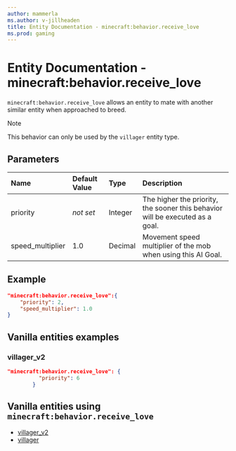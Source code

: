 ```yaml
---
author: mammerla
ms.author: v-jillheaden
title: Entity Documentation - minecraft:behavior.receive_love
ms.prod: gaming
---
```


# Entity Documentation - minecraft:behavior.receive_love

`minecraft:behavior.receive_love` allows an entity to mate with another similar entity when approached to breed.

> [!NOTE]
> This behavior can only be used by the `villager` entity type.

## Parameters

|Name |Default Value  |Type  |Description  |
|:----------|:----------|:----------|:----------|
|priority|*not set*|Integer|The higher the priority, the sooner this behavior will be executed as a goal.|
|speed_multiplier| 1.0| Decimal| Movement speed multiplier of the mob when using this AI Goal. |

## Example

```json
"minecraft:behavior.receive_love":{
    "priority": 2,
    "speed_multiplier": 1.0
}
```

## Vanilla entities examples

### villager_v2

```json
"minecraft:behavior.receive_love": {
          "priority": 6
        }
```

## Vanilla entities using `minecraft:behavior.receive_love`

- [villager_v2](../../../../Source/VanillaBehaviorPack_Snippets/entities/villager_v2.md)
- [villager](../../../../Source/VanillaBehaviorPack_Snippets/entities/villager.md)
